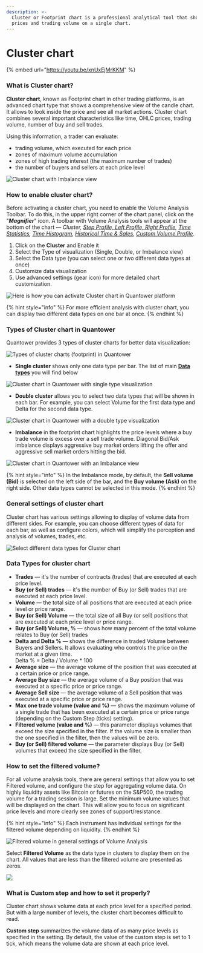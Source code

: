 ```yaml
---
description: >-
  Cluster or Footprint chart is a professional analytical tool that shows OHLC
  prices and trading volume on a single chart.
---
```


# Cluster chart

{% embed url="https://youtu.be/xnUxEjMrKKM" %}

### What is Cluster chart?

**Cluster chart**, known as Footprint chart in other trading platforms, is an advanced chart type that shows a comprehensive view of the candle chart. It allows to look inside the price and see all market actions. Cluster chart combines several important characteristics like time, OHLC prices, trading volume, number of buy and sell trades.

Using this information, a trader can evaluate:

* trading volume, which executed for each price
* zones of maximum volume accumulation
* zones of high trading interest (the maximum number of trades)
* the number of buyers and sellers at each price level

![Cluster chart with Imbalance view ](../../../.gitbook/assets/cluster-chart.png)

### How to enable cluster chart?

Before activating a cluster chart, you need to enable the Volume Analysis Toolbar. To do this, in the upper right corner of the chart panel, click on the "_**Magnifier**_" icon. A toolbar with Volume Analysis tools will appear at the bottom of the chart — _Cluster,_ [_Step Profile, Left Profile, Right Profile_](volume-profiles.md)_,_ [_Time Statistics_](time-statistics.md)_,_ [_Time Histogram_](time-histogram.md)_,_ [_Historical Time & Sales_](historical-time-and-sales.md)_,_ [_Custom Volume Profile_](volume-profiles.md#custom-volume-profile).

1. Click on the **Cluster** and Enable it
2. Select the Type of visualization (Single, Double, or Imbalance view)
3. Select the Data type (you can select one or two different data types at once)
4. Customize data visualization
5. Use advanced settings (gear icon) for more detailed chart customization.

![Here is how you can activate Cluster chart in Quantower platform](<../../../.gitbook/assets/cluster activation.gif>)

{% hint style="info" %}
For more efficient analysis with cluster chart, you can display two different data types on one bar at once.
{% endhint %}

### Types of Cluster chart in Quantower

Quantower provides 3 types of cluster charts for better data visualization:

![Types of cluster charts (footprint) in Quantower](<../../../.gitbook/assets/image (360) (1).png>)

* **Single cluster** shows only one data type per bar. The list of main [**Data types**](cluster-chart.md#data-types-for-cluster-chart) you will find below

![Cluster chart in Quantower with single type visualization](<../../../.gitbook/assets/image (357) (1) (1) (1).png>)

* **Double cluster** allows you to select two data types that will be shown in each bar. For example, you can select Volume for the first data type and Delta for the second data type.

![Cluster chart in Quantower with a double type visualization](<../../../.gitbook/assets/image (361) (1).png>)

* **Imbalance** in the footprint chart highlights the price levels where a buy trade volume is excess over a sell trade volume. Diagonal Bid/Ask imbalance displays aggressive buy market orders lifting the offer and aggressive sell market orders hitting the bid.

![Cluster chart in Quantower with an Imbalance view](<../../../.gitbook/assets/image (359) (1) (1) (1).png>)

{% hint style="info" %}
In the Imbalance mode, by default, the **Sell volume (Bid)** is selected on the left side of the bar, and the **Buy volume (Ask)** on the right side. Other data types cannot be selected in this mode.
{% endhint %}

### General settings of cluster chart

Cluster chart has various settings allowing to display of volume data from different sides. For example, you can choose different types of data for each bar, as well as configure colors, which will simplify the perception and analysis of volumes, trades, etc.

![Select different data types for Cluster chart](../../../.gitbook/assets/cluster-data-type.gif)

### Data Types for cluster chart

* **Trades** — it's the number of contracts (trades) that are executed at each price level.
* **Buy (or Sell) trades** — it's the number of Buy (or Sell) trades that are executed at each price level.
* **Volume** — the total size of all positions that are executed at each price level or price range.
* **Buy (or Sell) Volume** — the total size of all Buy (or sell) positions that are executed at each price level or price range.
* **Buy (or Sell) Volume, %** — shows how many percent of the total volume relates to Buy (or Sell) trades
* **Delta and Delta %** — shows the difference in traded Volume between Buyers and Sellers. It allows evaluating who controls the price on the market at a given time. \
  Delta % = Delta / Volume \* 100
* **Average size** — the average volume of the position that was executed at a certain price or price range.
* **Average Buy size** — the average volume of a Buy position that was executed at a specific price or price range.
* **Average Sell size** — the average volume of a Sell position that was executed at a specific price or price range.
* **Max one trade volume (value and %)** — shows the maximum volume of a single trade that has been executed at a certain price or price range (depending on the Custom Step (ticks) setting).
* **Filtered volume (value and %)** — this parameter displays volumes that exceed the size specified in the filter. If the volume size is smaller than the one specified in the filter, then the values will be zero.
* **Buy (or Sell) filtered volume** — the parameter displays Buy (or Sell) volumes that exceed the size specified in the filter.

### How to set the filtered volume?

For all volume analysis tools, there are general settings that allow you to set Filtered volume, and configure the step for aggregating volume data. On highly liquidity assets like Bitcoin or futures on the S\&P500, the trading volume for a trading session is large. Set the minimum volume values that will be displayed on the chart. This will allow you to focus on significant price levels and more clearly see zones of support/resistance.

{% hint style="info" %}
Each instrument has individual settings for the filtered volume depending on liquidity.
{% endhint %}

![Filtered volume in general settings of Volume Analysis](../../../.gitbook/assets/filtered-volume.png)

Select **Filtered Volume** as the data type in clusters to display them on the chart. All values that are less than the filtered volume are presented as zeros.

![](<../../../.gitbook/assets/image (79).png>)

### What is Custom step and how to set it properly?

Cluster chart shows volume data at each price level for a specified period. But with a large number of levels, the cluster chart becomes difficult to read.&#x20;

**Custom step** summarizes the volume data of as many price levels as specified in the setting. By default, the value of the custom step is set to 1 tick, which means the volume data are shown at each price level.
